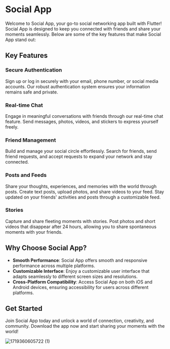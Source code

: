 # Social App

Welcome to Social App, your go-to social networking app built with Flutter! Social App is designed to keep you connected with friends and share your moments seamlessly. Below are some of the key features that make Social App stand out:

## Key Features

### Secure Authentication
Sign up or log in securely with your email, phone number, or social media accounts. Our robust authentication system ensures your information remains safe and private.

### Real-time Chat
Engage in meaningful conversations with friends through our real-time chat feature. Send messages, photos, videos, and stickers to express yourself freely.

### Friend Management
Build and manage your social circle effortlessly. Search for friends, send friend requests, and accept requests to expand your network and stay connected.

### Posts and Feeds
Share your thoughts, experiences, and memories with the world through posts. Create text posts, upload photos, and share videos to your feed. Stay updated on your friends' activities and posts through a customizable feed.

### Stories
Capture and share fleeting moments with stories. Post photos and short videos that disappear after 24 hours, allowing you to share spontaneous moments with your friends.

## Why Choose Social App?

- **Smooth Performance**: Social App offers smooth and responsive performance across multiple platforms.
- **Customizable Interface**: Enjoy a customizable user interface that adapts seamlessly to different screen sizes and resolutions.
- **Cross-Platform Compatibility**: Access Social App on both iOS and Android devices, ensuring accessibility for users across different platforms.

## Get Started

Join Social App today and unlock a world of connection, creativity, and community. Download the app now and start sharing your moments with the world!

![1719360605722 (1)](https://github.com/user-attachments/assets/f6f36240-a4f7-492a-b4ff-a668aae1dfd6)

